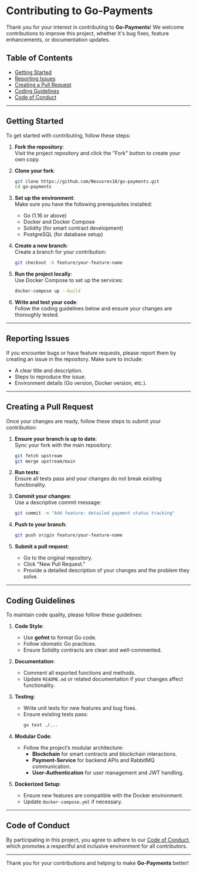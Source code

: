 
# Contributing to Go-Payments

Thank you for your interest in contributing to **Go-Payments**! We welcome contributions to improve this project, whether it's bug fixes, feature enhancements, or documentation updates.

## Table of Contents
- [Getting Started](#getting-started)
- [Reporting Issues](#reporting-issues)
- [Creating a Pull Request](#creating-a-pull-request)
- [Coding Guidelines](#coding-guidelines)
- [Code of Conduct](#code-of-conduct)

---

## Getting Started

To get started with contributing, follow these steps:

1. **Fork the repository**:  
   Visit the project repository and click the "Fork" button to create your own copy.

2. **Clone your fork**:  
   ```bash
   git clone https://github.com/Nexusrex18/go-payments.git
   cd go-payments
   ```

3. **Set up the environment**:  
   Make sure you have the following prerequisites installed:
   - Go (1.16 or above)
   - Docker and Docker Compose
   - Solidity (for smart contract development)
   - PostgreSQL (for database setup)

4. **Create a new branch**:  
   Create a branch for your contribution:  
   ```bash
   git checkout -b feature/your-feature-name
   ```

5. **Run the project locally**:  
   Use Docker Compose to set up the services:  
   ```bash
   docker-compose up --build
   ```

6. **Write and test your code**:  
   Follow the coding guidelines below and ensure your changes are thoroughly tested.

---

## Reporting Issues

If you encounter bugs or have feature requests, please report them by creating an issue in the repository. Make sure to include:
- A clear title and description.
- Steps to reproduce the issue.
- Environment details (Go version, Docker version, etc.).

---

## Creating a Pull Request

Once your changes are ready, follow these steps to submit your contribution:

1. **Ensure your branch is up to date**:  
   Sync your fork with the main repository:  
   ```bash
   git fetch upstream
   git merge upstream/main
   ```

2. **Run tests**:  
   Ensure all tests pass and your changes do not break existing functionality.

3. **Commit your changes**:  
   Use a descriptive commit message:  
   ```bash
   git commit -m "Add feature: detailed payment status tracking"
   ```

4. **Push to your branch**:  
   ```bash
   git push origin feature/your-feature-name
   ```

5. **Submit a pull request**:  
   - Go to the original repository.
   - Click "New Pull Request."
   - Provide a detailed description of your changes and the problem they solve.

---

## Coding Guidelines

To maintain code quality, please follow these guidelines:

1. **Code Style**:
   - Use **gofmt** to format Go code.
   - Follow idiomatic Go practices.
   - Ensure Solidity contracts are clean and well-commented.

2. **Documentation**:
   - Comment all exported functions and methods.
   - Update `README.md` or related documentation if your changes affect functionality.

3. **Testing**:
   - Write unit tests for new features and bug fixes.
   - Ensure existing tests pass:  
     ```bash
     go test ./...
     ```

4. **Modular Code**:
   - Follow the project’s modular architecture:
     - **Blockchain** for smart contracts and blockchain interactions.
     - **Payment-Service** for backend APIs and RabbitMQ communication.
     - **User-Authentication** for user management and JWT handling.

5. **Dockerized Setup**:
   - Ensure new features are compatible with the Docker environment.
   - Update `docker-compose.yml` if necessary.

---

## Code of Conduct

By participating in this project, you agree to adhere to our [Code of Conduct](CODE_OF_CONDUCT.md), which promotes a respectful and inclusive environment for all contributors.

---

Thank you for your contributions and helping to make **Go-Payments** better!
